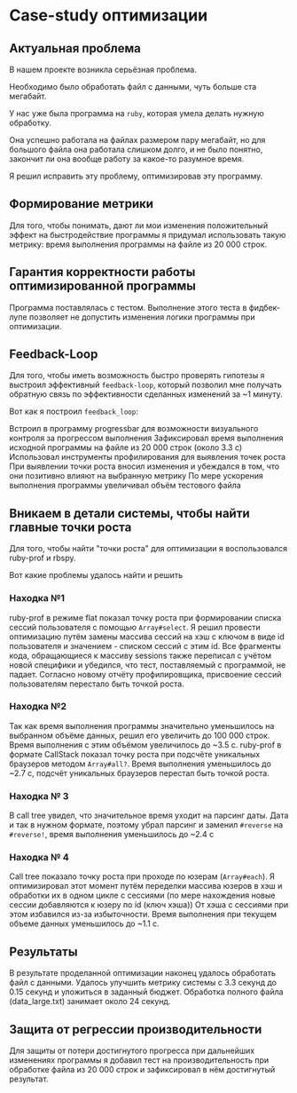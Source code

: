 # Case-study оптимизации

## Актуальная проблема
В нашем проекте возникла серьёзная проблема.

Необходимо было обработать файл с данными, чуть больше ста мегабайт.

У нас уже была программа на `ruby`, которая умела делать нужную обработку.

Она успешно работала на файлах размером пару мегабайт, но для большого файла она работала слишком долго, и не было понятно, закончит ли она вообще работу за какое-то разумное время.

Я решил исправить эту проблему, оптимизировав эту программу.

## Формирование метрики
Для того, чтобы понимать, дают ли мои изменения положительный эффект на быстродействие программы я придумал использовать такую метрику: время выполнения программы на файле из 20 000 строк.

## Гарантия корректности работы оптимизированной программы
Программа поставлялась с тестом. Выполнение этого теста в фидбек-лупе позволяет не допустить изменения логики программы при оптимизации.

## Feedback-Loop
Для того, чтобы иметь возможность быстро проверять гипотезы я выстроил эффективный `feedback-loop`, который позволил мне получать обратную связь по эффективности сделанных изменений за ~1 минуту.

Вот как я построил `feedback_loop`:

Встроил в программу progressbar для возможности визуального контроля за прогрессом выполнения
Зафиксировал время выполнения исходной программы на файле из 20 000 строк (около 3.3 с)
Использовал инструменты профилирования для выявления точек роста
При выявлении точки роста вносил изменения и убеждался в том, что они позитивно влияют на выбранную метрику
По мере ускорения выполнения программы увеличивал объём тестового файла

## Вникаем в детали системы, чтобы найти главные точки роста
Для того, чтобы найти "точки роста" для оптимизации я воспользовался ruby-prof и rbspy.

Вот какие проблемы удалось найти и решить

### Находка №1

ruby-prof в режиме flat показал точку роста при формировании списка сессий пользователя с помощью `Array#select`.
Я решил провести оптимизацию путём замены массива сессий на хэш с ключом в виде id пользователя и значением - списком сессий с этим id.
Все фрагменты кода, обращающиеся к массиву sessions также переписал с учётом новой специфики и убедился, что тест, поставляемый с программой, не падает.
Согласно новому отчёту профилировщика, присвоение сессий пользователям перестало быть точкой роста.

### Находка №2

Так как время выполнения программы значительно уменьшилось на выбранном объёме данных, решил его увеличить до 100 000 строк.
Время выполнения с этим объёмом увеличилось до ~3.5 с.
ruby-prof в формате CallStack показал точку роста при подсчёте уникальных браузеров методом `Array#all?`.
Время выполнения уменьшилось до ~2.7 с, подсчёт уникальных браузеров перестал быть точкой роста.

### Находка № 3
В call tree увидел, что значительное время уходит на парсинг даты.
Дата и так в нужном формате, поэтому убрал парсинг и заменил `#reverse` на `#reverse!`, время выполнения уменьшилось до ~2.4 с

### Находка № 4
Call tree показало точку роста при проходе по юзерам (`Array#each`).
Я оптимизировал этот момент путём переделки массива юзеров в хэш и обработки их в одном цикле с сессиями (по мере нахождения новые сессии добавляются к юзеру по id (ключ хэша))
От хэша с сессиями при этом избавился из-за избыточности.
Время выполнения при текущем объеме данных уменьшилось до ~1.1 с.

## Результаты
В результате проделанной оптимизации наконец удалось обработать файл с данными.
Удалось улучшить метрику системы с 3.3 секунд до 0.15 секунд и уложиться в заданный бюджет.
Обработка полного файла (data_large.txt) занимает около 24 секунд.

## Защита от регрессии производительности
Для защиты от потери достигнутого прогресса при дальнейших изменениях программы я добавил тест на производительность при обработке файла из 20 000 строк и зафиксировал в нём достигнутый результат.

